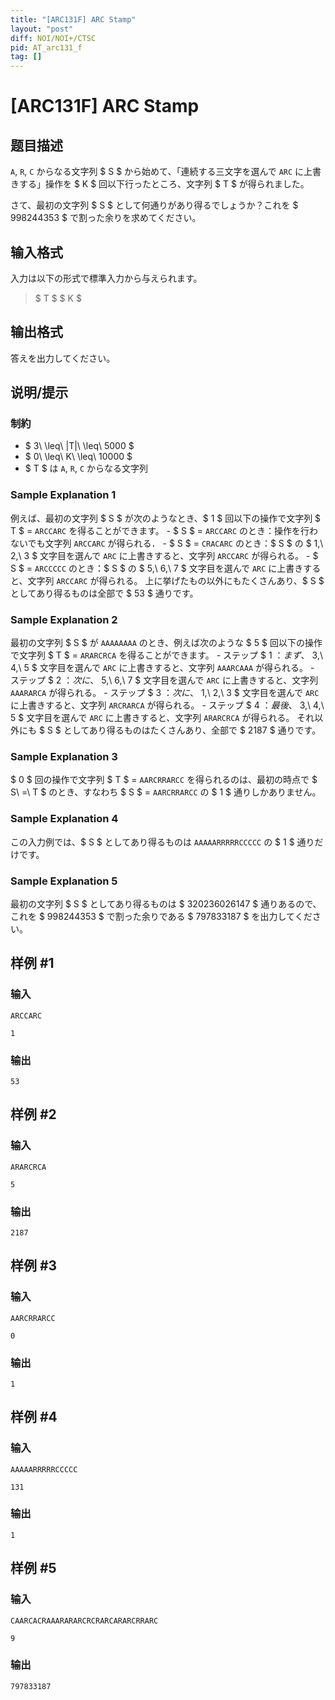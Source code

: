 ```yaml
---
title: "[ARC131F] ARC Stamp"
layout: "post"
diff: NOI/NOI+/CTSC
pid: AT_arc131_f
tag: []
---
```


# [ARC131F] ARC Stamp

## 题目描述

[problemUrl]: https://atcoder.jp/contests/arc131/tasks/arc131_f

`A`, `R`, `C` からなる文字列 $ S $ から始めて、「連続する三文字を選んで `ARC` に上書きする」操作を $ K $ 回以下行ったところ、文字列 $ T $ が得られました。

さて、最初の文字列 $ S $ として何通りがあり得るでしょうか？これを $ 998244353 $ で割った余りを求めてください。

## 输入格式

入力は以下の形式で標準入力から与えられます。

> $ T $ $ K $

## 输出格式

答えを出力してください。

## 说明/提示

### 制約

- $ 3\ \leq\ |T|\ \leq\ 5000 $
- $ 0\ \leq\ K\ \leq\ 10000 $
- $ T $ は `A`, `R`, `C` からなる文字列

### Sample Explanation 1

例えば、最初の文字列 $ S $ が次のようなとき、$ 1 $ 回以下の操作で文字列 $ T $ = `ARCCARC` を得ることができます。 - $ S $ = `ARCCARC` のとき：操作を行わないでも文字列 `ARCCARC` が得られる． - $ S $ = `CRACARC` のとき：$ S $ の $ 1,\ 2,\ 3 $ 文字目を選んで `ARC` に上書きすると、文字列 `ARCCARC` が得られる。 - $ S $ = `ARCCCCC` のとき：$ S $ の $ 5,\ 6,\ 7 $ 文字目を選んで `ARC` に上書きすると、文字列 `ARCCARC` が得られる。 上に挙げたもの以外にもたくさんあり、$ S $ としてあり得るものは全部で $ 53 $ 通りです。

### Sample Explanation 2

最初の文字列 $ S $ が `AAAAAAAA` のとき、例えば次のような $ 5 $ 回以下の操作で文字列 $ T $ = `ARARCRCA` を得ることができます。 - ステップ $ 1 $：まず、$ 3,\ 4,\ 5 $ 文字目を選んで `ARC` に上書きすると、文字列 `AAARCAAA` が得られる。 - ステップ $ 2 $：次に、$ 5,\ 6,\ 7 $ 文字目を選んで `ARC` に上書きすると、文字列 `AAARARCA` が得られる。 - ステップ $ 3 $：次に、$ 1,\ 2,\ 3 $ 文字目を選んで `ARC` に上書きすると、文字列 `ARCRARCA` が得られる。 - ステップ $ 4 $：最後、$ 3,\ 4,\ 5 $ 文字目を選んで `ARC` に上書きすると、文字列 `ARARCRCA` が得られる。 それ以外にも $ S $ としてあり得るものはたくさんあり、全部で $ 2187 $ 通りです。

### Sample Explanation 3

$ 0 $ 回の操作で文字列 $ T $ = `AARCRRARCC` を得られるのは、最初の時点で $ S\ =\ T $ のとき、すなわち $ S $ = `AARCRRARCC` の $ 1 $ 通りしかありません。

### Sample Explanation 4

この入力例では、$ S $ としてあり得るものは `AAAAARRRRRCCCCC` の $ 1 $ 通りだけです。

### Sample Explanation 5

最初の文字列 $ S $ としてあり得るものは $ 320236026147 $ 通りあるので、これを $ 998244353 $ で割った余りである $ 797833187 $ を出力してください。

## 样例 #1

### 输入

```
ARCCARC
1
```

### 输出

```
53
```

## 样例 #2

### 输入

```
ARARCRCA
5
```

### 输出

```
2187
```

## 样例 #3

### 输入

```
AARCRRARCC
0
```

### 输出

```
1
```

## 样例 #4

### 输入

```
AAAAARRRRRCCCCC
131
```

### 输出

```
1
```

## 样例 #5

### 输入

```
CAARCACRAAARARARCRCRARCARARCRRARC
9
```

### 输出

```
797833187
```

